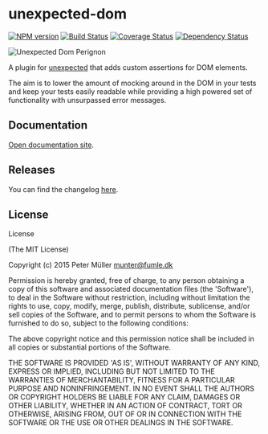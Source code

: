# unexpected-dom

[![NPM version](https://badge.fury.io/js/unexpected-dom.svg)](http://badge.fury.io/js/unexpected-dom)
[![Build Status](https://travis-ci.org/unexpectedjs/unexpected-dom.svg?branch=master)](https://travis-ci.org/unexpectedjs/unexpected-dom)
[![Coverage Status](https://img.shields.io/coveralls/unexpectedjs/unexpected-dom.svg?style=flat)](https://coveralls.io/r/unexpectedjs/unexpected-dom?branch=master)
[![Dependency Status](https://david-dm.org/unexpectedjs/unexpected-dom.svg)](https://david-dm.org/unexpectedjs/unexpected-dom)

![Unexpected Dom Perignon](https://raw.githubusercontent.com/unexpectedjs/unexpected-dom/master/documentation/unexpectedDom.jpg)

A plugin for [unexpected](https://unexpectedjs.github.io/) that adds custom assertions for DOM elements.

The aim is to lower the amount of mocking around in the DOM in your tests and keep your tests easily readable while providing a high powered set of functionality with unsurpassed error messages.

## Documentation

[Open documentation site](https://munter.github.io/unexpected-dom/).

## Releases

You can find the changelog [here](./CHANGELOG.md).

## License

License

(The MIT License)

Copyright (c) 2015 Peter Müller [munter@fumle.dk](mailto:munter@fumle.dk)

Permission is hereby granted, free of charge, to any person obtaining a copy of this software and associated documentation files (the 'Software'), to deal in the Software without restriction, including without limitation the rights to use, copy, modify, merge, publish, distribute, sublicense, and/or sell copies of the Software, and to permit persons to whom the Software is furnished to do so, subject to the following conditions:

The above copyright notice and this permission notice shall be included in all copies or substantial portions of the Software.

THE SOFTWARE IS PROVIDED 'AS IS', WITHOUT WARRANTY OF ANY KIND, EXPRESS OR IMPLIED, INCLUDING BUT NOT LIMITED TO THE WARRANTIES OF MERCHANTABILITY, FITNESS FOR A PARTICULAR PURPOSE AND NONINFRINGEMENT. IN NO EVENT SHALL THE AUTHORS OR COPYRIGHT HOLDERS BE LIABLE FOR ANY CLAIM, DAMAGES OR OTHER LIABILITY, WHETHER IN AN ACTION OF CONTRACT, TORT OR OTHERWISE, ARISING FROM, OUT OF OR IN CONNECTION WITH THE SOFTWARE OR THE USE OR OTHER DEALINGS IN THE SOFTWARE.
